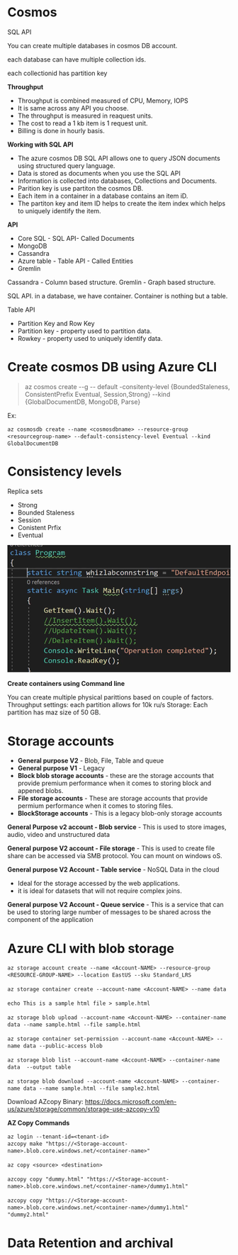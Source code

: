 # Cosmos

SQL API

You can create multiple databases in cosmos DB account.

each database can have multiple collection ids.

each collectionid has partition key

**Throughput**

- Throughput is combined measured of CPU, Memory, IOPS
- It  is same across any API you choose.
-  The throughput is measured in reaquest units.
-  The cost to read a 1 kb item is 1 request unit.
-  Billing is done in hourly basis.

**Working with SQL API**
- The azure cosmos  DB SQL API allows one to query JSON documents using structured query language.
- Data is stored as documents when you use the SQL API
-  Information is collected into databases, Collections and Documents.
-  Parition key is use partiton the cosmos DB.
-  Each item in a container in a database contains an item iD.
-  The partiton key and item ID helps to create the item index which helps to uniquely identify the item.

**API**
- Core SQL - SQL API- Called Documents
- MongoDB
- Cassandra
- Azure table - Table API - Called Entities
- Gremlin

Cassandra - Column based structure.
Gremlin - Graph based structure.

SQL API. 
in a database, we have container. Container is nothing but a table.

Table API
- Partition Key and Row Key
- Partition key - property used to partition data.
- Rowkey - property used to uniquely identify data.
  


# **Create cosmos DB using Azure CLI**

> az cosmos create --g <Resource-group> -- default -consitenty-level {BoundedStaleness, ConsistentPrefix Eventual, Session,Strong} --kind {GlobalDocumentDB, MongoDB, Parse}

Ex:
```
az cosmosdb create --name <cosmosdbname> --resource-group <resourcegroup-name> --default-consistency-level Eventual --kind GlobalDocumentDB
```

# Consistency levels

Replica sets
- Strong
- Bounded Staleness
- Session
- Conistent Prfix
-  Eventual

![](2021-09-26-14-27-29.png)

**Create containers using Command line**


You can create multiple physical parittions based on couple of factors.
 Throughput settings: each partition allows for 10k ru/s
 Storage: Each partition has maz size of 50 GB.




 # Storage accounts

 - **General purpose V2** - Blob, File, Table and queue
 - **General purpose V1** - Legacy
 - **Block blob storage accounts** - these are the storage accounts that provide premium performance when it comes to storing block and appened blobs.
 -  **File storage accounts** -  These are storage accounts that provide permium performance when it comes to storing files.
 -  **BlockStorage accounts** - This is a legacy blob-only storage accounts
  
  **General Purpose v2 account - Blob service** - This is used to store images, audio, video and unstructured data

  **General purpose V2 account - File storage** - This is used to create file share can be accessed via SMB protocol. You can mount on windows oS.

   **General purpose V2 Account - Table service** - NoSQL Data in the cloud
   - Ideal for the storage accessed by the web applications.
   - it is ideal for datasets that will not require complex joins.
  
**General purpose V2 Account - Queue service** - This is a service that can be used to storing large number of messages to be shared across the component of the application


# Azure CLI with blob storage

```
az storage account create --name <Account-NAME> --resource-group <RESOURCE-GROUP-NAME> --location EastUS --sku Standard_LRS 

az storage container create --account-name <Account-NAME> --name data

echo This is a sample html file > sample.html

az storage blob upload --account-name <Account-NAME> --container-name data --name sample.html --file sample.html

az storage container set-permission --account-name <Account-NAME> --name data --public-access blob

az storage blob list --account-name <Account-NAME> --container-name data  --output table

az storage blob download --account-name <Account-NAME> --container-name data --name sample.html --file sample2.html
```

Download AZcopy Binary: https://docs.microsoft.com/en-us/azure/storage/common/storage-use-azcopy-v10


**AZ Copy Commands**

```
az login --tenant-id=<tenant-id>
azcopy make "https://<Storage-account-name>.blob.core.windows.net/<container-name>"

az copy <source> <destination>

azcopy copy "dummy.html" "https://<Storage-account-name>.blob.core.windows.net/<container-name>/dummy1.html"

azcopy copy "https://<Storage-account-name>.blob.core.windows.net/<container-name>/dummy1.html" "dummy2.html"
```

# Data Retention and archival

















